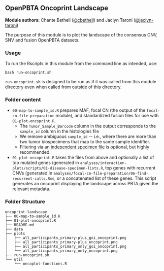 ## OpenPBTA Oncoprint Landscape

**Module authors:** Chante Bethell ([@cbethell](https://github.com/cbethell)) and Jaclyn Taroni ([@jaclyn-taroni](https://github.com/jaclyn-taroni))

The purpose of this module is to plot the landscape of the consensus CNV, SNV and fusion OpenPBTA datasets.

### Usage

To run the Rscripts in this module from the command line as intended, use:

```
bash run-oncoprint.sh
```

`run-oncoprint.sh` is designed to be run as if it was called from this module directory even when called from outside of this directory.

### Folder content

* `00-map-to-sample_id.R` prepares MAF, focal CN (the output of the `focal-cn-file-preparation` module), and standardized fusion files for use with `01-plot-oncoprint.R`. 
  * The `Tumor_Sample_Barcode` column in the output corresponds to the `sample_id` column in the histologies file
  * We remove ambiguous `sample_id` -- i.e., where there are more than two tumor biospecimens that map to the same sample identifier.
  * Filtering via an [independent specimen file](https://alexslemonade.github.io/OpenPBTA-manuscript/#selection-of-independent-samples) is optional, but highly recommended.
* `01-plot-oncoprint.R` takes the files from above and optionally a list of top mutated genes (generated in `analyses/interaction-plots/scripts/01-disease-specimen-lists.R`, top genes with recurrent CNVs (generated in `analyses/focal-cn-file-preparation/06-find-recurrent-calls.Rmd`, or a concatenated list of these genes.
This script generates an oncoprint displaying the landscape across PBTA given
the relevant metadata.

### Folder Structure

```
oncoprint-landscape
├── 00-map-to-sample_id.R
├── 01-plot-oncoprint.R
├── README.md
├── data
├── plots
│   ├── all_participants_primary-plus_goi_oncoprint.png
│   ├── all_participants_primary-plus_oncoprint.png
│   ├── all_participants_primary_only_goi_oncoprint.png
│   └── all_participants_primary_only_oncoprint.png
├── run-oncoprint.sh
└── util
    └── oncoplot-functions.R
```
